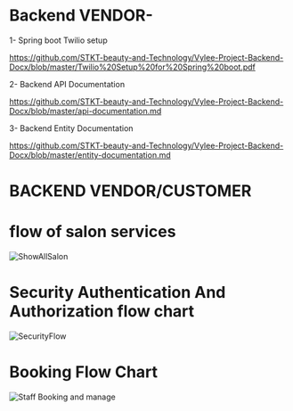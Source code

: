 # Backend VENDOR-
 1- Spring boot Twilio setup 
 
 https://github.com/STKT-beauty-and-Technology/Vylee-Project-Backend-Docx/blob/master/Twilio%20Setup%20for%20Spring%20boot.pdf

 2- Backend API Documentation

 https://github.com/STKT-beauty-and-Technology/Vylee-Project-Backend-Docx/blob/master/api-documentation.md

 3- Backend Entity Documentation

 https://github.com/STKT-beauty-and-Technology/Vylee-Project-Backend-Docx/blob/master/entity-documentation.md

 # BACKEND VENDOR/CUSTOMER

 # flow of salon services
 
![ShowAllSalon](https://github.com/user-attachments/assets/6c9d633b-286c-4e42-b1c1-376af7f24506)

# Security Authentication And Authorization flow chart

![SecurityFlow](https://github.com/user-attachments/assets/cf1bf1f3-66b5-44a5-8c66-8e0c79d00d91)

# Booking Flow Chart

![Staff Booking and manage](https://github.com/user-attachments/assets/40ca05fc-a6ce-4dbd-8306-dd805c8891bc)
